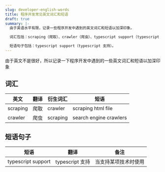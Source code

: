 ```yaml
---
slug: developer-english-words
title: 程序开发常见英文词汇和短语
draft: true
summary: |-
  由于英语水平有限，记录一些程序开发中遇到的英文词汇和短语以加深印象。

  词汇包括：scraping（爬取）、crawler（爬虫）、typescript support（typescript 支持）。

  短语句子包括：typescript support（typescript 支持）。
---
```


由于英文不是很好，所以记录一下程序开发中遇到的一些英文词汇和短语以加深印象

<!--truncate-->

## 词汇

| 英文     | 翻译 | 衍生词汇 | 短语                   |
| -------- | ---- | -------- | ---------------------- |
| scraping | 爬取 | crawler  | scraping html file     |
| crawler  | 爬虫 | scraping | search engine crawlers |

## 短语句子

| 短语               | 翻译            | 备注                 |
| ------------------ | --------------- | -------------------- |
| typescript support | typescript 支持 | 当支持某项技术时使用 |
